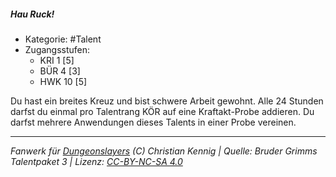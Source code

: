 <!---
Dies ist ein Fanwerk für DUNGEONSLAYERS (C) von Christian Kennig

Quellen:      [Bruder Grimms Talentpaket 3](https://www.f-space.de/ds4/downloads.html)
              [Talentbeschreibungen](https://www.f-space.de/ds4/tools-talentcards.html)
License:      [CC-BY-NC-SA 4.0](https://creativecommons.org/licenses/by-nc-sa/4.0/deed.de)
Richtlinien:  [Fanwerkrichtlinien](https://www.dungeonslayers.net/fanwerk-richtlinien/)
Autor:        Zauberlehrling
-->

##### Hau Ruck!

- Kategorie: #Talent
- Zugangsstufen:
  - KRI 1 [5]
  - BÜR 4 [3]
  - HWK 10 [5]

Du hast ein breites Kreuz und bist schwere Arbeit gewohnt. Alle 24 Stunden darfst du einmal pro Talentrang KÖR auf eine Kraftakt-Probe addieren. Du darfst mehrere Anwendungen dieses Talents in einer Probe vereinen.

---

_Fanwerk für [Dungeonslayers](https://www.dungeonslayers.net/) (C) Christian Kennig | Quelle: Bruder Grimms Talentpaket 3 | Lizenz: [CC-BY-NC-SA 4.0](https://creativecommons.org/licenses/by-nc-sa/4.0/deed.de)_
